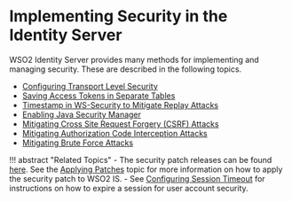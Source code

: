 # Implementing Security in the Identity Server

WSO2 Identity Server provides many methods for implementing and managing
security. These are described in the following topics.

-   [Configuring Transport Level Security](../../administer/configuring-transport-level-security)
-   [Saving Access Tokens in Separate Tables](../../learn/saving-access-tokens-in-separate-tables)
-   [Timestamp in WS-Security to Mitigate Replay Attacks](../../learn/timestamp-in-ws-security-to-mitigate-replay-attacks)
-   [Enabling Java Security Manager](../../administer/enabling-java-security-manager)
-   [Mitigating Cross Site Request Forgery (CSRF) Attacks](../../learn/mitigating-cross-site-request-forgery-csrf-attacks)
-   [Mitigating Authorization Code Interception Attacks](../../learn/mitigating-authorization-code-interception-attacks)
-   [Mitigating Brute Force Attacks](../../learn/mitigating-brute-force-attacks)

!!! abstract "Related Topics" 
    -   The security patch releases can be found [here](http://wso2.com/security-patch-releases#identity-server). See the [Applying Patches](../../administer/wso2-patch-application-process#applying-patches-to-the-product) topic for more information on how to apply the security patch to WSO2 IS.
    -   See [Configuring Session Timeout](../../learn/configuring-session-timeout) for instructions on how to expire a session for user account security.
